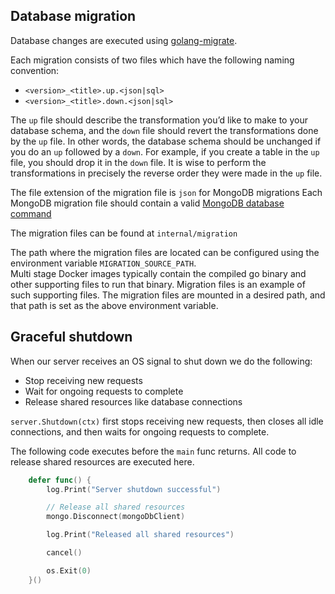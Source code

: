 ## Database migration

Database changes are executed using [golang-migrate](https://github.com/golang-migrate/migrate).

Each migration consists of two files which have the following naming convention:
- `<version>_<title>.up.<json|sql>`
- `<version>_<title>.down.<json|sql>`

The `up` file should describe the transformation you’d like to make to your database schema, and the `down` file should revert the transformations done by the `up` file. In other words, the database schema should be unchanged if you do an `up` followed by a `down`. For example, if you create a table in the `up` file, you should drop it in the `down` file. It is wise to perform the transformations in precisely the reverse order they were made in the `up` file.

The file extension of the migration file is `json` for MongoDB migrations
Each MongoDB migration file should contain a valid [MongoDB database command](https://docs.mongodb.com/manual/reference/command)

The migration files can be found at `internal/migration`

The path where the migration files are located can be configured using the environment variable `MIGRATION_SOURCE_PATH`.\
Multi stage Docker images typically contain the compiled go binary and other supporting files to run that binary. Migration files is an example of such supporting files. The migration files are mounted in a desired path, and that path is set as the above environment variable. 


## Graceful shutdown

When our server receives an OS signal to shut down we do the following:

- Stop receiving new requests
- Wait for ongoing requests to complete
- Release shared resources like database connections 

`server.Shutdown(ctx)` first stops receiving new requests, then closes all idle connections, and then waits for ongoing requests to complete.

The following code executes before the `main` func returns. All code to release shared resources are executed here.
```go
	defer func() {
		log.Print("Server shutdown successful")

		// Release all shared resources
		mongo.Disconnect(mongoDbClient)

		log.Print("Released all shared resources")

		cancel()

		os.Exit(0)
	}()
```
                     
